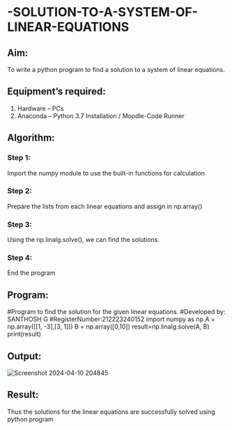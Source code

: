 # -SOLUTION-TO-A-SYSTEM-OF-LINEAR-EQUATIONS
## Aim:
To write a python program to find a solution to a system of linear equations.
## Equipment’s required:
1. 	Hardware – PCs
2. 	Anaconda – Python 3.7 Installation / Moodle-Code Runner
## Algorithm:
### Step 1: 
Import the numpy module to use the built-in functions for calculation
### Step 2: 
Prepare the lists from each linear equations and assign in np.array()
### Step 3: 
Using the np.linalg.solve(), we can find the solutions.
### Step 4: 
End the program
## Program:
#Program to find the solution for the given linear equations.
#Developed by: SANTHOSH G
#RegisterNumber:212223240152
import numpy as np
A = np.array([[1, -3],[3, 1]])
B = np.array([0,10])
result=np.linalg.solve(A, B)
print(result)


## Output:
![Screenshot 2024-04-10 204845](https://github.com/GSanthosh007/-SOLUTION-TO-A-SYSTEM-OF-LINEAR-EQUATIONS/assets/147527586/d7a34e72-b1e4-4b5a-8852-e5dc14b5c50e)

## Result: 
Thus the solutions for the linear equations are successfully solved using python program

